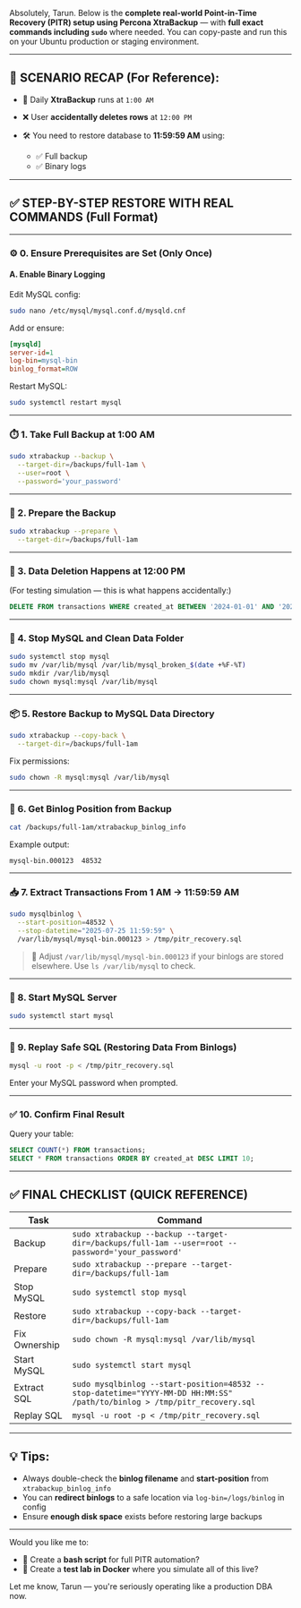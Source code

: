 Absolutely, Tarun. Below is the **complete real-world Point-in-Time Recovery (PITR) setup using Percona XtraBackup** — with **full exact commands including `sudo`** where needed. You can copy-paste and run this on your Ubuntu production or staging environment.

---

## 🧨 SCENARIO RECAP (For Reference):

* 🔁 Daily **XtraBackup** runs at `1:00 AM`
* ❌ User **accidentally deletes rows** at `12:00 PM`
* 🛠️ You need to restore database to **11:59:59 AM** using:

  * ✅ Full backup
  * ✅ Binary logs

---

## ✅ STEP-BY-STEP RESTORE WITH REAL COMMANDS (Full Format)

---

### ⚙️ 0. **Ensure Prerequisites are Set (Only Once)**

#### A. Enable Binary Logging

Edit MySQL config:

```bash
sudo nano /etc/mysql/mysql.conf.d/mysqld.cnf
```

Add or ensure:

```ini
[mysqld]
server-id=1
log-bin=mysql-bin
binlog_format=ROW
```

Restart MySQL:

```bash
sudo systemctl restart mysql
```

---

### ⏱️ 1. Take Full Backup at 1:00 AM

```bash
sudo xtrabackup --backup \
  --target-dir=/backups/full-1am \
  --user=root \
  --password='your_password'
```

---

### 🧹 2. Prepare the Backup

```bash
sudo xtrabackup --prepare \
  --target-dir=/backups/full-1am
```

---

### 🚨 3. Data Deletion Happens at 12:00 PM

(For testing simulation — this is what happens accidentally:)

```sql
DELETE FROM transactions WHERE created_at BETWEEN '2024-01-01' AND '2024-12-31';
```

---

### 🛑 4. Stop MySQL and Clean Data Folder

```bash
sudo systemctl stop mysql
sudo mv /var/lib/mysql /var/lib/mysql_broken_$(date +%F-%T)
sudo mkdir /var/lib/mysql
sudo chown mysql:mysql /var/lib/mysql
```

---

### 📦 5. Restore Backup to MySQL Data Directory

```bash
sudo xtrabackup --copy-back \
  --target-dir=/backups/full-1am
```

Fix permissions:

```bash
sudo chown -R mysql:mysql /var/lib/mysql
```

---

### 🔎 6. Get Binlog Position from Backup

```bash
cat /backups/full-1am/xtrabackup_binlog_info
```

Example output:

```
mysql-bin.000123  48532
```

---

### 📥 7. Extract Transactions From 1 AM → 11:59:59 AM

```bash
sudo mysqlbinlog \
  --start-position=48532 \
  --stop-datetime="2025-07-25 11:59:59" \
  /var/lib/mysql/mysql-bin.000123 > /tmp/pitr_recovery.sql
```

> 🔁 Adjust `/var/lib/mysql/mysql-bin.000123` if your binlogs are stored elsewhere. Use `ls /var/lib/mysql` to check.

---

### 🚀 8. Start MySQL Server

```bash
sudo systemctl start mysql
```

---

### 🧪 9. Replay Safe SQL (Restoring Data From Binlogs)

```bash
mysql -u root -p < /tmp/pitr_recovery.sql
```

Enter your MySQL password when prompted.

---

### ✅ 10. Confirm Final Result

Query your table:

```sql
SELECT COUNT(*) FROM transactions;
SELECT * FROM transactions ORDER BY created_at DESC LIMIT 10;
```

---

## ✅ FINAL CHECKLIST (QUICK REFERENCE)

| Task          | Command                                                                                                                  |
| ------------- | ------------------------------------------------------------------------------------------------------------------------ |
| Backup        | `sudo xtrabackup --backup --target-dir=/backups/full-1am --user=root --password='your_password'`                         |
| Prepare       | `sudo xtrabackup --prepare --target-dir=/backups/full-1am`                                                               |
| Stop MySQL    | `sudo systemctl stop mysql`                                                                                              |
| Restore       | `sudo xtrabackup --copy-back --target-dir=/backups/full-1am`                                                             |
| Fix Ownership | `sudo chown -R mysql:mysql /var/lib/mysql`                                                                               |
| Start MySQL   | `sudo systemctl start mysql`                                                                                             |
| Extract SQL   | `sudo mysqlbinlog --start-position=48532 --stop-datetime="YYYY-MM-DD HH:MM:SS" /path/to/binlog > /tmp/pitr_recovery.sql` |
| Replay SQL    | `mysql -u root -p < /tmp/pitr_recovery.sql`                                                                              |

---

## 💡 Tips:

* Always double-check the **binlog filename** and **start-position** from `xtrabackup_binlog_info`
* You can **redirect binlogs** to a safe location via `log-bin=/logs/binlog` in config
* Ensure **enough disk space** exists before restoring large backups

---

Would you like me to:

* 🔄 Create a **bash script** for full PITR automation?
* 🧪 Create a **test lab in Docker** where you simulate all of this live?

Let me know, Tarun — you're seriously operating like a production DBA now.
